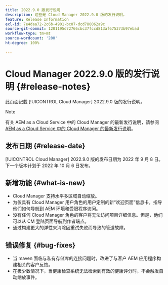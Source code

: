 ```yaml
---
title: 2022.9.0 版发行说明
description: 这些是 Cloud Manager 2022.9.0 版的发行说明。
feature: Release Information
exl-id: 7e4daa72-2c6b-4901-bc07-dcd780062a9c
source-git-commit: 1201195d72766cbc37fccd813af675373b97ebad
workflow-type: tm+mt
source-wordcount: '200'
ht-degree: 100%

---
```


# Cloud Manager 2022.9.0 版的发行说明 {#release-notes}

此页面记载 [!UICONTROL Cloud Manager] 2022.9.0 版的发行说明。

>[!NOTE]
>
>有关 AEM as a Cloud Service 中的 Cloud Manager 的最新发行说明，请参阅 [AEM as a Cloud Service 中的 Cloud Manager 的最新发行说明](https://experienceleague.adobe.com/docs/experience-manager-cloud-service/content/implementing/using-cloud-manager/release-notes-cloud-manager/release-notes-cm-current.html)。

## 发布日期 {#release-date}

[!UICONTROL Cloud Manager] 2022.9.0 版的发布日期为 2022 年 9 月 8 日。下一个版本计划于 2022 年 10 月 6 日发布。

## 新增功能 {#what-is-new}

* Cloud Manager 支持水平多区域自动缩放。
* 为仅具有 Cloud Manager 用户角色的用户定制的新“欢迎页面”信息卡，指导他们如何导航到 AEM 环境和受限程序访问。
* 没有任何 Cloud Manager 角色的客户将无法访问项目详细信息。但是，他们可以从 CM 登陆页面导航到作者端点。
* 通过构建更大的弹性来消除因重试失败而导致的管道故障。

## 错误修复 {#bug-fixes}

* 当 maven 面临与私有存储库的连接问题时，改进了与客户 AEM 应用程序构建相关的客户反馈。
* 在极少数情况下，当健康检查系统无法检索到有效的健康评分时，不会触发自动缩放事件。
